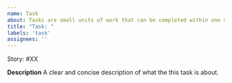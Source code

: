 ```yaml
---
name: Task
about: Tasks are small units of work that can be completed within one day of work
title: "Task: "
labels: 'task'
assignees: ''
---
```


Story: #XX

**Description**
A clear and concise description of what the this task is about.